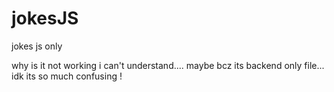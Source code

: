 # jokesJS
jokes js only

why is it not working i can't understand....
maybe bcz its backend only file...
idk its so much confusing !
